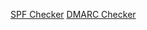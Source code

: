 [SPF Checker](https://mxtoolbox.com/SuperTool.aspx?action=spf%3abdc.ca&run=toolpage)
[DMARC Checker](https://mxtoolbox.com/SuperTool.aspx?)
